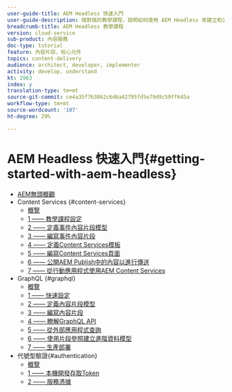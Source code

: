 ```yaml
---
user-guide-title: AEM Headless 快速入門
user-guide-description: 端對端的教學課程，說明如何使用 AEM Headless 來建立和公開內容。
breadcrumb-title: AEM Headless 教學課程
version: cloud-service
sub-product: 內容服務
doc-type: tutorial
feature: 內容片段，核心元件
topics: content-delivery
audience: architect, developer, implementer
activity: develop, understand
kt: 2963
index: y
translation-type: tm+mt
source-git-commit: ce4a35f763862c6d6a42795fd5e79d9c59ff645a
workflow-type: tm+mt
source-wordcount: '107'
ht-degree: 29%

---
```



# AEM Headless 快速入門{#getting-started-with-aem-headless}

+ [AEM無頭概觀](./overview.md)
+ Content Services {#content-services}
   + [概覽](./content-services/overview.md)
   + [1 —— 教學課程設定](./content-services/chapter-1.md)
   + [2 —— 定義事件內容片段模型](./content-services/chapter-2.md)
   + [3 —— 編寫事件內容片段](./content-services/chapter-3.md)
   + [4 —— 定義Content Services模板](./content-services/chapter-4.md)
   + [5 —— 編寫Content Services頁面](./content-services/chapter-5.md)
   + [6 —— 公開AEM Publish中的內容以進行傳送](./content-services/chapter-6.md)
   + [7 —— 從行動應用程式使用AEM Content Services](./content-services/chapter-7.md)
+ GraphQL {#graphql}
   + [概覽](./graphql/overview.md)
   + [1 —— 快速設定](./graphql/setup.md)
   + [2 —— 定義內容片段模型](./graphql/content-fragment-models.md)
   + [3 —— 編寫內容片段](./graphql/author-content-fragments.md)
   + [4 —— 瞭解GraphQL API](./graphql/explore-graphql-api.md)
   + [5 —— 從外部應用程式查詢](./graphql/graphql-and-external-app.md)
   + [6 —— 使用片段參照建立進階資料模型](./graphql/fragment-references.md)
   + [7 —— 生產部署](./graphql/production-deployment.md)
+ 代號型驗證{#authentication}
   + [概覽](./authentication/overview.md)
   + [1 —— 本機開發存取Token](./authentication/local-development-access-token.md)
   + [2 —— 服務憑據](./authentication/service-credentials.md)